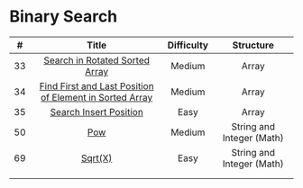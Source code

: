 
# Binary Search
| # | Title | Difficulty | Structure|
| :-----:| :----: | :----: |:----:|
| 33 | [Search in Rotated Sorted Array](https://github.com/yuxuanm/Leetcode-Java/blob/master/Leetcode/src/array/Q33SearchInRotatedSortedArray.java) | Medium | Array |
| 34 | [Find First and Last Position of Element in Sorted Array](https://github.com/yuxuanm/Leetcode-Java/blob/master/Leetcode/src/array/Q34FindFirstAndLastPositionOfElementInSortedArray.java)| Medium | Array |
| 35 | [Search Insert Position](https://github.com/yuxuanm/Leetcode-Java/blob/master/Leetcode/src/array/Q35SearchInsertPosition.java) | Easy | Array |
|50|[Pow](https://github.com/yuxuanm/Leetcode-Java/blob/master/Leetcode/src/stringandinteger/Q50MyPow.java)| Medium |String and Integer (Math)|
|69|[Sqrt(X)](https://github.com/yuxuanm/Leetcode-Java/blob/master/Leetcode/src/stringandinteger/Q69SqrtX.java)| Easy |String and Integer (Math)|
||[]()|  ||
||[]()|  ||
